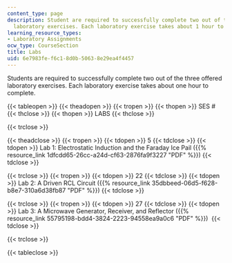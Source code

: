 ```yaml
---
content_type: page
description: Student are required to successfully complete two out of the three offered
  laboratory exercises. Each laboratory exercise takes about 1 hour to complete.
learning_resource_types:
- Laboratory Assignments
ocw_type: CourseSection
title: Labs
uid: 6e7983fe-f6c1-8d0b-5063-8e29ea4f4457
---
```


Students are required to successfully complete two out of the three offered laboratory exercises. Each laboratory exercise takes about one hour to complete.

{{< tableopen >}}
{{< theadopen >}}
{{< tropen >}}
{{< thopen >}}
SES #
{{< thclose >}}
{{< thopen >}}
LABS
{{< thclose >}}

{{< trclose >}}

{{< theadclose >}}
{{< tropen >}}
{{< tdopen >}}
5
{{< tdclose >}}
{{< tdopen >}}
Lab 1: Electrostatic Induction and the Faraday Ice Pail ({{% resource_link 1dfcdd65-26cc-a24d-cf63-2876fa9f3227 "PDF" %}})
{{< tdclose >}}

{{< trclose >}}
{{< tropen >}}
{{< tdopen >}}
22
{{< tdclose >}}
{{< tdopen >}}
Lab 2: A Driven RCL Circuit ({{% resource_link 35dbbeed-06d5-f628-b8e7-310a6d38fb87 "PDF" %}})
{{< tdclose >}}

{{< trclose >}}
{{< tropen >}}
{{< tdopen >}}
27
{{< tdclose >}}
{{< tdopen >}}
Lab 3: A Microwave Generator, Receiver, and Reflector ({{% resource_link 55795198-bdd4-3824-2223-94558ea9a0c6 "PDF" %}}) 
{{< tdclose >}}

{{< trclose >}}

{{< tableclose >}}